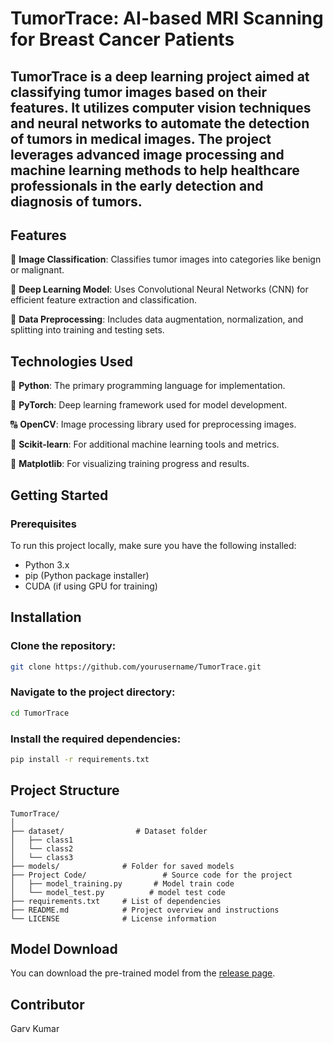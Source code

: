 # TumorTrace: AI-based MRI Scanning for Breast Cancer Patients

## TumorTrace is a deep learning project aimed at classifying tumor images based on their features. It utilizes computer vision techniques and neural networks to automate the detection of tumors in medical images. The project leverages advanced image processing and machine learning methods to help healthcare professionals in the early detection and diagnosis of tumors.

## Features

💾 **Image Classification**: Classifies tumor images into categories like benign or malignant.

🧐 **Deep Learning Model**: Uses Convolutional Neural Networks (CNN) for efficient feature extraction and classification.

🔄 **Data Preprocessing**: Includes data augmentation, normalization, and splitting into training and testing sets.

## Technologies Used

🐉 **Python**: The primary programming language for implementation.

💪 **PyTorch**: Deep learning framework used for model development.

🔠 **OpenCV**: Image processing library used for preprocessing images.

🌄 **Scikit-learn**: For additional machine learning tools and metrics.

🎨 **Matplotlib**: For visualizing training progress and results.

## Getting Started

### Prerequisites

To run this project locally, make sure you have the following installed:

- Python 3.x
- pip (Python package installer)
- CUDA (if using GPU for training)

## Installation

### Clone the repository:
```bash
git clone https://github.com/yourusername/TumorTrace.git
```

### Navigate to the project directory:
```bash
cd TumorTrace
```

### Install the required dependencies:
```bash
pip install -r requirements.txt
```

## Project Structure
```
TumorTrace/
│
├── dataset/                # Dataset folder
│   ├── class1          
│   └── class2            
│   └── class3            
├── models/              # Folder for saved models
├── Project Code/                 # Source code for the project
│   ├── model_training.py       # Model train code
│   └── model_test.py          # model test code           
├── requirements.txt     # List of dependencies
├── README.md            # Project overview and instructions
└── LICENSE              # License information
```
## Model Download
You can download the pre-trained model from the [release page](https://github.com/Rathoreatri03/TumorTrace/releases/tag/v1.0.0).

## Contributor

Garv Kumar

